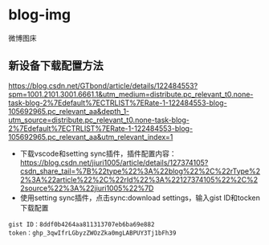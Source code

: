 # blog-img
微博图床

## 新设备下载配置方法
https://blog.csdn.net/GTbond/article/details/122484553?spm=1001.2101.3001.6661.1&utm_medium=distribute.pc_relevant_t0.none-task-blog-2%7Edefault%7ECTRLIST%7ERate-1-122484553-blog-105692965.pc_relevant_aa&depth_1-utm_source=distribute.pc_relevant_t0.none-task-blog-2%7Edefault%7ECTRLIST%7ERate-1-122484553-blog-105692965.pc_relevant_aa&utm_relevant_index=1
* 下载vscode和setting sync插件，插件配置内容：https://blog.csdn.net/jiuri1005/article/details/127374105?csdn_share_tail=%7B%22type%22%3A%22blog%22%2C%22rType%22%3A%22article%22%2C%22rId%22%3A%22127374105%22%2C%22source%22%3A%22jiuri1005%22%7D
* 使用setting sync插件，点击sync:download settings，输入gist ID和tocken下载配置
```
gist ID：8ddf0b4264aa811313707eb6ba69e882
token：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
```
